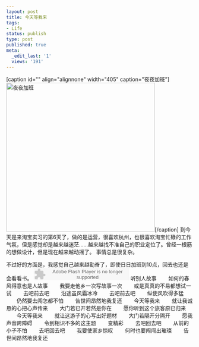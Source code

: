 ```yaml
---
layout: post
title: 今天等我来
tags:
- Life
status: publish
type: post
published: true
meta:
  _edit_last: '1'
  views: '191'
---
```

[caption id="" align="alignnone" width="405" caption="夜夜加班"]<img alt="夜夜加班" src="http://pic.yupoo.com/jacobz/B2anV6dL/medium.jpg" title="@taobao" width="400" height="400" />[/caption]
到今天是来淘宝实习的第6天了，做的是运营，很喜欢杭州，也很喜欢淘宝忙碌的工作气氛，但是感觉却是越来越迷茫……越来越找不准自己的职业定位了。曾经一根筋的想做设计，但是现在越来越动摇了。
事情总是很复杂。

不过好的方面是，我感觉自己越来越勤奋了，即使日日加班到10点，回去也还是会看看书。
<embed src="http://www.xiami.com/widget/0_1769598754/singlePlayer.swf" type="application/x-shockwave-flash" width="257" height="33" wmode="transparent"></embed><!--more-->
      听别人故事
　　如何的春风得意也是人故事
　　我要走他乡一次写故事一次
　　或是真真的不易都想试一试
　　去吧前去吧
　　沿途虽风霜冰冷
　　去吧前去吧
　　纵使风吹得多猛
　　仍然要去闯怎都不怕
　　告世间昂然地我复还
　　今天等我来
　　就让我诚恳的心把心声传来
　　大门若已开若然是你在
　　愿你听到这个旅客原已归来
　　今天等我来
　　就让这游子的心写出好题材
　　大门若隔开分隔开
　　愿我声音跨障碍
　　令到相识不多的这主题
　　变精彩
　　去吧回去吧
　　从前的小子不怕
　　去吧回去吧
　　我要使家乡惊叹
　　何时也要闯闯出璀璨
　　告世间昂然地我复还

